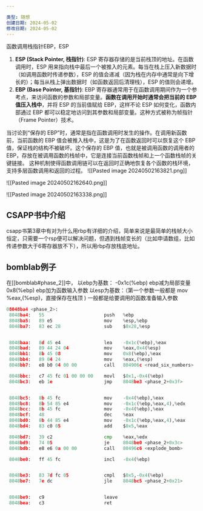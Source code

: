 ```yaml
---

类型: 随想
创建日期: 2024-05-02
修改日期: 2024-05-02
---
```

函数调用栈指针EBP，ESP
1. **ESP (Stack Pointer, 栈指针)**: ESP 寄存器存储的是当前栈顶的地址。在函数调用时，ESP 用来指向栈中最后一个被推入的元素。每当在栈上压入新数据时（如调用函数时传递参数），ESP 的值会递减（因为栈在内存中通常是向下增长的）；每当从栈上弹出数据时（如函数返回后清理栈），ESP 的值则会递增。
2. **EBP (Base Pointer, 基指针)**: EBP 寄存器通常用于在函数调用期间作为一个参考点，来访问函数的参数和局部变量。**函数在调用开始时通常会把当前的 EBP 值压入栈中**，并将 ESP 的当前值赋给 EBP，这样不论 ESP 如何变化，函数内部通过 EBP 都可以稳定地访问到其参数和局部变量。这种方式被称为帧指针（Frame Pointer）技术。

当讨论到“保存的 EBP”时，通常是指在函数调用时发生的操作。在调用新函数前，当前函数的 EBP 值会被推入栈中，这是为了在函数返回时可以恢复这个 EBP 值，保证栈的结构不被破坏。这个保存的 EBP 值，也就是被调用函数的调用者的 EBP，存放在被调用函数的栈帧中，它是连接当前函数栈帧和上一个函数栈帧的关键链接。
这种机制使得函数调用链可以在返回时正确地恢复各个函数的栈环境，支持多层函数调用和返回的过程。
![[Pasted image 20240502163821.png]]

![[Pasted image 20240502162640.png]]

![[Pasted image 20240502163338.png]]

## CSAPP书中介绍
csapp书第3章中有对为什么用rbp有详细的介绍，简单来说是最简单的栈帧大小恒定，只需要一个rsp便可以解决问题，但遇到栈帧变长的（比如申请数组，比如传递参数大于6寄存器放不下），所以用rbp存放栈底地址。
## bomblab例子
在[[bomblab#phase_2]]中，
以ebp为基数：
	-0x1c(%ebp) ebp减为局部变量
	0x8(%ebp) ebp加为函数输入参数
以esp为基数：（第一个参数一般都是 mov %eax,(%esp)，直接保存在栈顶 )
	一般都是给要调用的函数准备输入参数
```python
08048ba4 <phase_2>:                                                         ; 6个数字规律
 8048ba4:	55                   	push   %ebp                             ; 保存旧的ebp
 8048ba5:	89 e5                	mov    %esp,%ebp                        ; ebp指向旧的ebp
 8048ba7:	83 ec 28             	sub    $0x28,%esp                       ; 分配内存空间，向低地址扩张


 8048baa:	8d 45 e4             	lea    -0x1c(%ebp),%eax                 ; -0x1c(%ebp) -> array start
 8048bad:	89 44 24 04          	mov    %eax,0x4(%esp)                   ; array start 传参
 8048bb1:	8b 45 08             	mov    0x8(%ebp),%eax                   
 8048bb4:	89 04 24             	mov    %eax,(%esp)                      ; main函数传给他的参数 传参
 8048bb7:	e8 b0 04 00 00       	call   804906c <read_six_numbers>       ; call

 8048bbc:	c7 45 fc 01 00 00 00 	movl   $0x1,-0x4(%ebp)                  ; -0x4(%ebp) -> count = 1
 8048bc3:	eb 1e                	jmp    8048be3 <phase_2+0x3f>           ; jmp be3


 8048bc5:	8b 45 fc             	mov    -0x4(%ebp),%eax                  ; tmp = count
 8048bc8:	8b 54 85 e4          	mov    -0x1c(%ebp,%eax,4),%edx          ; edx = array[count]
 8048bcc:	8b 45 fc             	mov    -0x4(%ebp),%eax
 8048bcf:	48                   	dec    %eax                             ; tmp--
 8048bd0:	8b 44 85 e4          	mov    -0x1c(%ebp,%eax,4),%eax          ; eax = array[tmp]
 8048bd4:	83 c0 05             	add    $0x5,%eax                        ; eax += 5

 8048bd7:	39 c2                	cmp    %eax,%edx                        ; if eax == edx
 8048bd9:	74 05                	je     8048be0 <phase_2+0x3c>           ; 	jmp be0
 8048bdb:	e8 e6 0a 00 00       	call   80496c6 <explode_bomb>

 8048be0:	ff 45 fc             	incl   -0x4(%ebp)                       ; count++


 8048be3:	83 7d fc 05          	cmpl   $0x5,-0x4(%ebp)                 ; if count <= 5
 8048be7:	7e dc                	jle    8048bc5 <phase_2+0x21>          ; 	jmp bc5 // 继续循环


 8048be9:	c9                   	leave                                   ; 恢复esp，ebp中的值
 8048bea:	c3                   	ret   

```